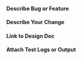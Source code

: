 <!--- Please review your changes in preview mode -->
<!--- Provide a general summary of your changes in the Title above -->

#### Describe Bug or Feature
<!--- Describe the problem, ideally from the customer's viewpoint  -->


#### Describe Your Change
<!--- Say how you fixed the problem.  Please describe your code changes in detail for reviewer -->


#### Link to Design Doc
<!--- If there is a design, link to it here: **[project documentation area](https://pbspro.atlassian.net/wiki/display/PD)** -->


#### Attach Test Logs or Output
<!--- Please attach your test log output from running the test you added (or from existing tests that cover your changes) -->



<!--- Pull Request Guidelines: [Pull Request Guidelines](https://pbspro.atlassian.net/wiki/spaces/DG/pages/1187348483/Pull+Request+Guidelines) -->
